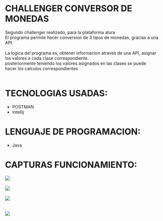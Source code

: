 <h1>CHALLENGER CONVERSOR DE MONEDAS </h1>
<label>Segundo challenger realizado, para la plataforma alura</label>
<br>
<label>El programa permite hacer conversion de 3 tipos de monedas, gracias a una API.</label>
<br>
<br>
<label>La logica del programa es, obtener informacion atraves de una API, asignar los valores a cada clase correspondiente.</label>
<br>
<label>posteriormente teniendo los valores asignados en las clases se puede hacer los calculos correspondientes </label>
<br>
<br>
<h1>TECNOLOGIAS USADAS: </h1>
<ul>
  <li>POSTMAN</li>
  <li>Intellij</li>
</ul>

<h1>LENGUAJE DE PROGRAMACION: </h1>
<ul>
  <li>Java</li>
</ul>


<h1>CAPTURAS FUNCIONAMIENTO: </h1>
<img src="https://github.com/user-attachments/assets/924fe9ba-9431-44ee-8f07-efc161975a75">
<br>
<br>
<img src="https://github.com/user-attachments/assets/c58ee2fc-5152-4e97-ac16-35506b5fe6a8">
<br>
<br>
<img src="https://github.com/user-attachments/assets/d942f504-1a8c-4f48-8954-9476a14137fb">
<br>
<br>
<br>
<img src="https://github.com/user-attachments/assets/98e9ac14-1a9c-413c-84a9-3c32c9ef3f74">




